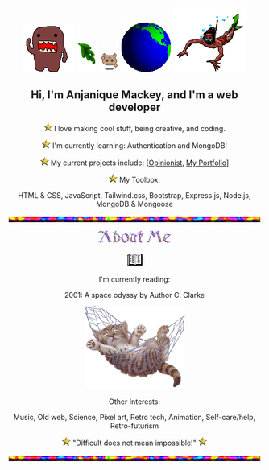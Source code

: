<!-- ![Header](./header.gif) -->
<div align="center">
  
 ![domo](./alldo-mo.gif) ![text decoration](./leafdrop.gif) ![angel](./M.angel010.gif) ![earth](./earthspin.gif) ![angel](./manswim_bf16.gif)
  ## Hi, I'm Anjanique Mackey, and I'm a web developer
![point](./Point04.gif) I love making cool stuff, being creative, and coding.
  
![point](./Point04.gif) I'm currently learning: Authentication and MongoDB!
  
![point](./Point04.gif) My current projects include: \[[Opinionist](https://github.com/Milkdromeda-333/rock-the-vote), [My Portfolio]([https://github.com/Milkdromeda-333/wyld-photography-website](https://github.com/Milkdromeda-333/portfolio))]
  
![point](./Point04.gif) My Toolbox: 
  
  HTML & CSS, JavaScript, Tailwind.css, Bootstrap, Express.js, Node.js, MongoDB & Mongoose
  
![hr](./cookiehr.gif)
  
  ![about me](./about.gif)
  
![book](./readbook.gif) 
  
  I'm currently reading:
  
  2001: A space odyssy by Author C. Clarke
  
 ![cute cat in hammok](./swingham.gif) 
  
  Other Interests: 
  
  Music, Old web, Science, Pixel art, Retro tech, Animation, Self-care/help, Retro-futurism
 
 ![point](./Point04.gif) "Difficult does not mean impossible!" ![point](./Point04.gif)
  
![hr](./cookiehr.gif)
</div>
<!-- 
- [] add my favorite projects/links that i want people to checkout

-->
